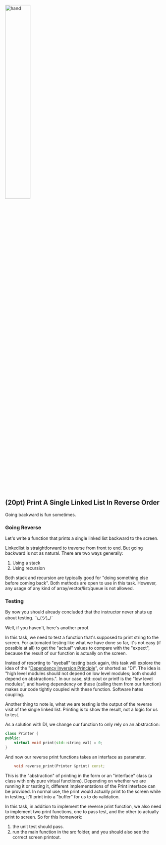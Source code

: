 <img src="https://user-images.githubusercontent.com/252020/167759795-8d8dbebf-8a43-4e81-bfba-28901f2b93a1.png"
     alt="hand"
     width="40%" />
     
## (20pt) Print A Single Linked List In Reverse Order

Going backward is fun sometimes.

### Going Reverse

Let's write a function that prints a single linked list backward to the screen. 

Linkedlist is straightforward to traverse from front to end. But going backward is not as natural. There are two ways generally:

1. Using a stack
2. Using recursion

Both stack and recursion are typically good for "doing something else before coming back". Both methods are open to use in this task. However, any usage of any kind of array/vector/list/queue is not allowed.  

### Testing

By now you should already concluded that the instructor never shuts up about testing. ¯\\\_(ツ)\_/¯ 

Well, if you haven't, here's another proof.

In this task, we need to test a function that's supposed to print string to the screen. For automated testing like what we have done so far, it's not easy (if possible at all) to get the "actual" values to compare with the "expect", because the result of our function is actually on the screen. 

Instead of resorting to "eyeball" testing back again, this task will explore the idea of the "[Dependency Inversion Principle](https://deviq.com/principles/dependency-inversion-principle)", or shorted as "DI". The idea is "high level modules should not depend on low level modules; both should depend on abstractions.". In our case, std::cout or printf is the "low level modules", and having dependency on these (calling them from our function) makes our code tightly coupled with these function. Software hates coupling.

Another thing to note is, what we are testing is the output of the reverse visit of the single linked list. Printing is to show the result, not a logic for us to test. 

As a solution with DI, we change our function to only rely on an abstraction:

```c++
class Printer {
public:
    virtual void print(std::string val) = 0;
}
```

And now our reverse print functions takes an interface as parameter.

```c++
    void reverse_print(Printer &print) const;
```

This is the "abstraction" of printing in the form or an "interface" class (a class with only pure virtual functions). Depending on whether we are running it or testing it, different implementations of the Print interface can be provided. In normal use, the print would actually print to the screen while in testing, it'll print into a "buffer" for us to do validation.

In this task, in addition to implement the reverse print function, we also need to implement two print functions, one to pass test, and the other to actually print to screen. So for this homework:

1. the unit test should pass.
2. run the main function in the src folder, and you should also see the correct screen printout.  




